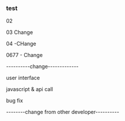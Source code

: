 ### test

02

03 Change

04 -CHange

0677 - Change

----------change-------------

user interface

javascript & api call

bug fix


--------change from other developer----------
